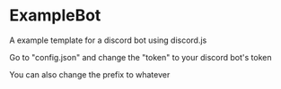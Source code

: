 # ExampleBot
A example template for a discord bot using discord.js

Go to "config.json" and change the "token" to your discord bot's token

You can also change the prefix to whatever
